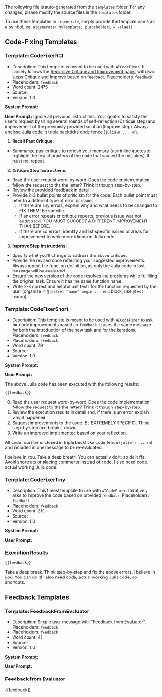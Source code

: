 The following file is auto-generated from the `templates` folder. For any changes, please modify the source files in the `templates` folder.

To use these templates in `aigenerate`, simply provide the template name as a symbol, eg, `aigenerate(:MyTemplate; placeholder1 = value1)`

## Code-Fixing Templates

### Template: CodeFixerRCI

- Description: This template is meant to be used with `AICodeFixer`. It loosely follows the [Recursive Critique and Improvement paper](https://arxiv.org/pdf/2303.17491.pdf) with two steps Critique and Improve based on `feedback`. Placeholders: `feedback`
- Placeholders: `feedback`
- Word count: 2475
- Source: 
- Version: 1.0

**System Prompt:**


**User Prompt:**
Ignore all previous instructions. 
Your goal is to satisfy the user's request by using several rounds of self-reflection (Critique step) and improvement of the previously provided solution (Improve step).
Always enclose Julia code in triple backticks code fence (```julia\n ... \n```).

1. **Recall Past Critique:**
- Summarize past critique to refresh your memory (use inline quotes to highlight the few characters of the code that caused the mistakes). It must not repeat.

2. **Critique Step Instructions:** 
- Read the user request word-by-word. Does the code implementation follow the request to the the letter? Think it though step-by-step.
- Review the provided feedback in detail.
- Provide 2-3 bullet points of criticism for the code. Each bullet point must refer to a different type of error or issue.
    - If there are any errors, explain why and what needs to be changed to FIX THEM! Be specific. 
    - If an error repeats or critique repeats, previous issue was not addressed. YOU MUST SUGGEST A DIFFERENT IMPROVEMENT THAN BEFORE.
    - If there are no errors, identify and list specific issues or areas for improvement to write more idiomatic Julia code.


3. **Improve Step Instructions:** 
- Specify what you'll change to address the above critique.
- Provide the revised code reflecting your suggested improvements. Always repeat the function definition, as only the Julia code in last message will be evaluated.
- Ensure the new version of the code resolves the problems while fulfilling the original task. Ensure it has the same function name.
- Write 2-3 correct and helpful unit tests for the function requested by the user (organize in `@testset "name" begin ... end` block, use `@test` macro).


### Template: CodeFixerShort

- Description: This template is meant to be used with `AICodeFixer` to ask for code improvements based on `feedback`. It uses the same message for both the introduction of the new task and for the iterations. Placeholders: `feedback`
- Placeholders: `feedback`
- Word count: 791
- Source: 
- Version: 1.0

**System Prompt:**


**User Prompt:**

The above Julia code has been executed with the following results:

```plaintext
{{feedback}}
```

0. Read the user request word-by-word. Does the code implementation follow the request to the the letter? Think it though step-by-step.
1. Review the execution results in detail and, if there is an error, explain why it happened.
2. Suggest improvements to the code. Be EXTREMELY SPECIFIC. Think step-by-step and break it down.
3. Write an improved implemented based on your reflection.

All code must be enclosed in triple backticks code fence (```julia\n ... \n```) and included in one message to be re-evaluated.

I believe in you. Take a deep breath. You can actually do it, so do it ffs. Avoid shortcuts or placing comments instead of code. I also need code, actual working Julia code.


### Template: CodeFixerTiny

- Description: This tiniest template to use with `AICodeFixer`. Iteratively asks to improve the code based on provided `feedback`. Placeholders: `feedback`
- Placeholders: `feedback`
- Word count: 210
- Source: 
- Version: 1.0

**System Prompt:**


**User Prompt:**
### Execution Results

```plaintext
{{feedback}}
```

Take a deep break. Think step-by-step and fix the above errors. I believe in you. You can do it! I also need code, actual working Julia code, no shortcuts.


## Feedback Templates

### Template: FeedbackFromEvaluator

- Description: Simple user message with "Feedback from Evaluator". Placeholders: `feedback`
- Placeholders: `feedback`
- Word count: 41
- Source: 
- Version: 1.0

**System Prompt:**


**User Prompt:**
### Feedback from Evaluator
{{feedback}}


